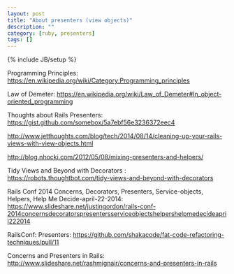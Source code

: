 ```yaml
---
layout: post
title: "About presenters (view objects)"
description: ""
category: [ruby, presenters]
tags: []
---
```

{% include JB/setup %}

Programming Principles: <https://en.wikipedia.org/wiki/Category:Programming_principles>

Law of Demeter: <https://en.wikipedia.org/wiki/Law_of_Demeter#In_object-oriented_programming>

Thoughts about Rails Presenters: <https://gist.github.com/somebox/5a7ebf56e3236372eec4>

<http://www.jetthoughts.com/blog/tech/2014/08/14/cleaning-up-your-rails-views-with-view-objects.html>

<http://blog.nhocki.com/2012/05/08/mixing-presenters-and-helpers/>

Tidy Views and Beyond with Decorators : <https://robots.thoughtbot.com/tidy-views-and-beyond-with-decorators>

Rails Conf 2014 Concerns, Decorators, Presenters, Service-objects, Helpers, Help Me Decide-april-22-2014: <https://www.slideshare.net/justingordon/rails-conf-2014concernsdecoratorspresentersserviceobjectshelpershelpmedecideapril222014>

RailsConf: Presenters: <https://github.com/shakacode/fat-code-refactoring-techniques/pull/11>

Concerns and Presenters in Rails: <http://www.slideshare.net/rashmignair/concerns-and-presenters-in-rails>